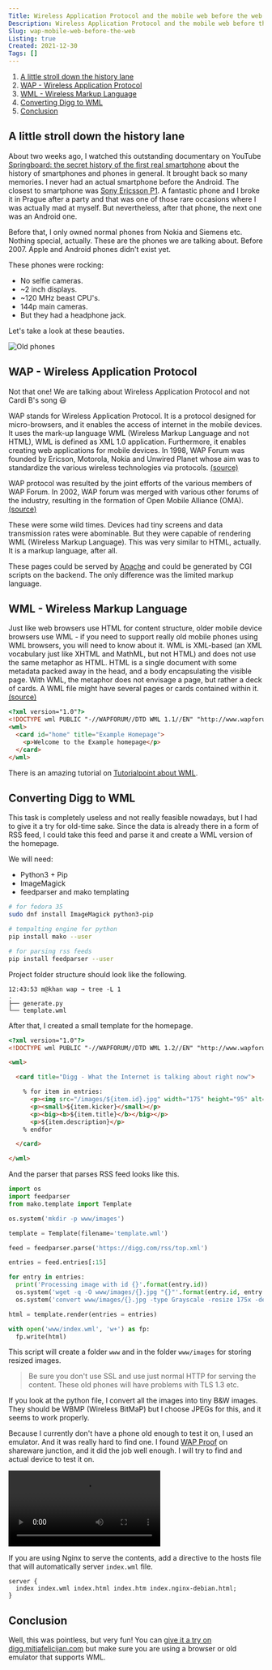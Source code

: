 ```yaml
---
Title: Wireless Application Protocol and the mobile web before the web
Description: Wireless Application Protocol and the mobile web before the web
Slug: wap-mobile-web-before-the-web
Listing: true
Created: 2021-12-30
Tags: []
---
```


1. [A little stroll down the history lane](#a-little-stroll-down-the-history-lane)
2. [WAP - Wireless Application Protocol](#wap---wireless-application-protocol)
3. [WML - Wireless Markup Language](#wml---wireless-markup-language)
4. [Converting Digg to WML](#converting-digg-to-wml)
5. [Conclusion](#conclusion)

## A little stroll down the history lane

About two weeks ago, I watched this outstanding documentary on YouTube [Springboard: the secret history of the first real smartphone](https://www.youtube.com/watch?v=b9_Vh9h3Ohw) about the history of smartphones and phones in general. It brought back so many memories. I never had an actual smartphone before the Android. The closest to smartphone was [Sony Ericsson P1](https://www.gsmarena.com/sony_ericsson_p1-1982.php). A fantastic phone and I broke it in Prague after a party and that was one of those rare occasions where I was actually mad at myself. But nevertheless, after that phone, the next one was an Android one.

Before that, I only owned normal phones from Nokia and Siemens etc. Nothing special, actually. These are the phones we are talking about. Before 2007. Apple and Android phones didn't exist yet.

These phones were rocking:

- No selfie cameras.
- ~2 inch displays.
- ~120 MHz beast CPU's.
- 144p main cameras.
- But they had a headphone jack.

Let's take a look at these beauties.

![Old phones](/assets/wap/phones.gif)

## WAP - Wireless Application Protocol

Not that one! We are talking about Wireless Application Protocol and not Cardi B's song 😃

WAP stands for Wireless Application Protocol. It is a protocol designed for micro-browsers, and it enables the access of internet in the mobile devices. It uses the mark-up language WML (Wireless Markup Language and not HTML), WML is defined as XML 1.0 application. Furthermore, it enables creating web applications for mobile devices. In 1998, WAP Forum was founded by Ericson, Motorola, Nokia and Unwired Planet whose aim was to standardize the various wireless technologies via protocols. [(source)](https://www.geeksforgeeks.org/wireless-application-protocol/)

WAP protocol was resulted by the joint efforts of the various members of WAP Forum. In 2002, WAP forum was merged with various other forums of the industry, resulting in the formation of Open Mobile Alliance (OMA). [(source)](https://www.geeksforgeeks.org/wireless-application-protocol/)

These were some wild times. Devices had tiny screens and data transmission rates were abominable. But they were capable of rendering WML (Wireless Markup Language). This was very similar to HTML, actually. It is a markup language, after all.

These pages could be served by [Apache](https://apache.org/) and could be generated by CGI scripts on the backend. The only difference was the limited markup language.

## WML - Wireless Markup Language

Just like web browsers use HTML for content structure, older mobile device browsers use WML - if you need to support really old mobile phones using WML browsers, you will need to know about it. WML is XML-based (an XML vocabulary just like XHTML and MathML, but not HTML) and does not use the same metaphor as HTML. HTML is a single document with some metadata packed away in the head, and a body encapsulating the visible page. With WML, the metaphor does not envisage a page, but rather a deck of cards. A WML file might have several pages or cards contained within it. [(source)](https://www.w3.org/wiki/Introduction_to_mobile_web)

```html
<?xml version="1.0"?>
<!DOCTYPE wml PUBLIC "-//WAPFORUM//DTD WML 1.1//EN" "http://www.wapforum.org/DTD/wml_1.1.xml">
<wml>
  <card id="home" title="Example Homepage">
    <p>Welcome to the Example homepage</p>
  </card>
</wml>
```

There is an amazing tutorial on [Tutorialpoint about WML](https://www.tutorialspoint.com/wml/index.htm).

## Converting Digg to WML

This task is completely useless and not really feasible nowadays, but I had to give it a try for old-time sake. Since the data is already there in a form of RSS feed, I could take this feed and parse it and create a WML version of the homepage.

We will need:

- Python3 + Pip
- ImageMagick
- feedparser and mako templating

```sh
# for fedora 35
sudo dnf install ImageMagick python3-pip

# tempalting engine for python
pip install mako --user

# for parsing rss feeds
pip install feedparser --user
```

Project folder structure should look like the following.

```
12:43:53 m@khan wap → tree -L 1
.
├── generate.py
└── template.wml

```

After that, I created a small template for the homepage.

```html
<?xml version="1.0"?>
<!DOCTYPE wml PUBLIC "-//WAPFORUM//DTD WML 1.2//EN" "http://www.wapforum.org/DTD/wml_1.2.xml">

<wml>

  <card title="Digg - What the Internet is talking about right now">

    % for item in entries:
      <p><img src="/images/${item.id}.jpg" width="175" height="95" alt="${item.title}" /></p>
      <p><small>${item.kicker}</small></p>
      <p><big><b>${item.title}</b></big></p>
      <p>${item.description}</p>
    % endfor

  </card>

</wml>
```

And the parser that parses RSS feed looks like this.

```python
import os
import feedparser
from mako.template import Template

os.system('mkdir -p www/images')

template = Template(filename='template.wml')

feed = feedparser.parse('https://digg.com/rss/top.xml')

entries = feed.entries[:15]

for entry in entries:
  print('Processing image with id {}'.format(entry.id))
  os.system('wget -q -O www/images/{}.jpg "{}"'.format(entry.id, entry.links[1].href))
  os.system('convert www/images/{}.jpg -type Grayscale -resize 175x -depth 3 -quality 30 www/images/{}.jpg'.format(entry.id, entry.id))

html = template.render(entries = entries)

with open('www/index.wml', 'w+') as fp:
  fp.write(html)
```

This script will create a folder `www` and in the folder `www/images` for storing resized images.

> Be sure you don't use SSL and use just normal HTTP for serving the content. These old phones will have problems with TLS 1.3 etc.

If you look at the python file, I convert all the images into tiny B&W images. They should be WBMP (Wireless BitMaP) but I choose JPEGs for this, and it seems to work properly.

Because I currently don't have a phone old enough to test it on, I used an emulator. And it was really hard to find one. I found [WAP Proof](http://wap-proof.sharewarejunction.com/) on shareware junction, and it did the job well enough. I will try to find and actual device to test it on.

<video src="/assets/wap/emulator.mp4" controls></video>

If you are using Nginx to serve the contents, add a directive to the hosts file that will automatically server `index.wml` file.

```nginx
server {
  index index.wml index.html index.htm index.nginx-debian.html;
}
```

## Conclusion

Well, this was pointless, but very fun! You can [give it a try on digg.mitjafelicijan.com](digg.mitjafelicijan.com) but make sure you are using a browser or old emulator that supports WML.
